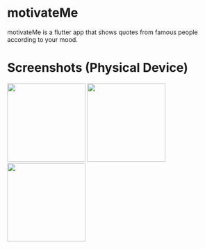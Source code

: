 # motivateMe
motivateMe is a flutter app that shows quotes from famous people according to your mood.

# Screenshots (Physical Device)
<img src="https://github.com/yesilOguz/motivateMe/assets/75690912/97276158-e4c0-4710-9ffa-e52e37351484" width="180">
<img src="https://github.com/yesilOguz/motivateMe/assets/75690912/3d586c22-2895-4ec3-9f7b-216c82fe2cc0" width="180">
<img src="https://github.com/yesilOguz/motivateMe/assets/75690912/40391c34-69b8-4913-982e-497f2dce8f4a" width="180">
